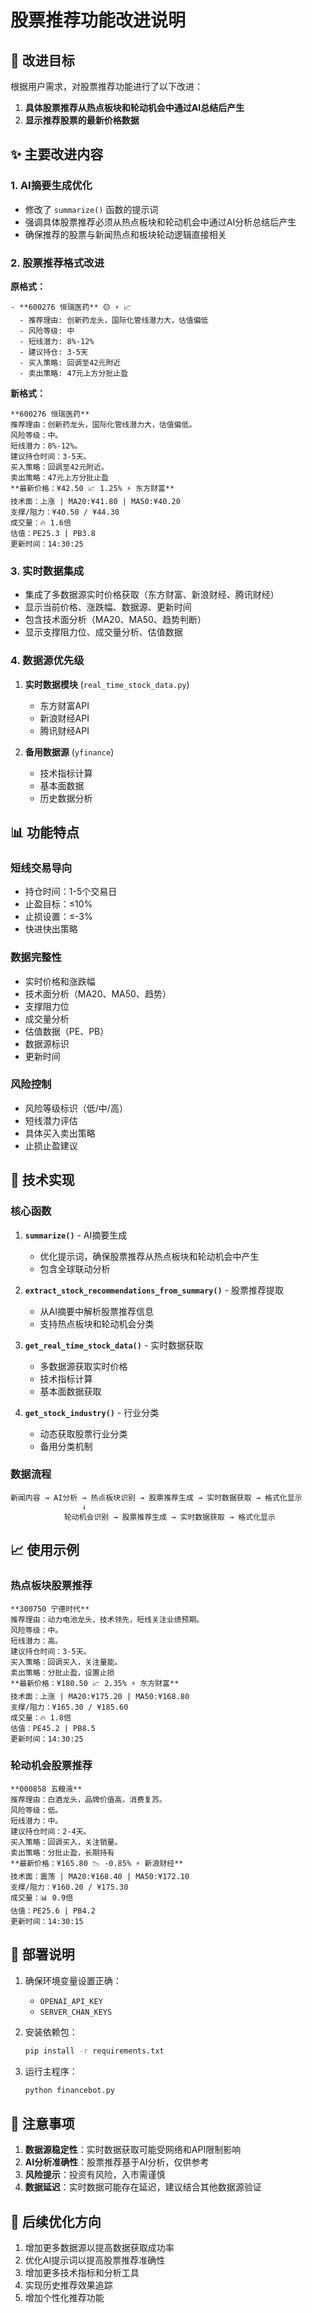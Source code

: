 # 股票推荐功能改进说明

## 🎯 改进目标

根据用户需求，对股票推荐功能进行了以下改进：

1. **具体股票推荐从热点板块和轮动机会中通过AI总结后产生**
2. **显示推荐股票的最新价格数据**

## ✨ 主要改进内容

### 1. AI摘要生成优化

- 修改了 `summarize()` 函数的提示词
- 强调具体股票推荐必须从热点板块和轮动机会中通过AI分析总结后产生
- 确保推荐的股票与新闻热点和板块轮动逻辑直接相关

### 2. 股票推荐格式改进

**原格式：**
```
- **600276 恒瑞医药** 🟡 ⚡ 📈
  - 推荐理由: 创新药龙头，国际化管线潜力大，估值偏低
  - 风险等级: 中
  - 短线潜力: 8%-12%
  - 建议持仓: 3-5天
  - 买入策略: 回调至42元附近
  - 卖出策略: 47元上方分批止盈
```

**新格式：**
```
**600276 恒瑞医药**
推荐理由：创新药龙头，国际化管线潜力大，估值偏低。
风险等级：中。
短线潜力：8%-12%。
建议持仓时间：3-5天。
买入策略：回调至42元附近。
卖出策略：47元上方分批止盈
**最新价格：¥42.50 📈 1.25% ⚡ 东方财富**
技术面：上涨 | MA20:¥41.80 | MA50:¥40.20
支撑/阻力：¥40.50 / ¥44.30
成交量：🔥 1.6倍
估值：PE25.3 | PB3.8
更新时间：14:30:25
```

### 3. 实时数据集成

- 集成了多数据源实时价格获取（东方财富、新浪财经、腾讯财经）
- 显示当前价格、涨跌幅、数据源、更新时间
- 包含技术面分析（MA20、MA50、趋势判断）
- 显示支撑阻力位、成交量分析、估值数据

### 4. 数据源优先级

1. **实时数据模块** (`real_time_stock_data.py`)
   - 东方财富API
   - 新浪财经API
   - 腾讯财经API

2. **备用数据源** (`yfinance`)
   - 技术指标计算
   - 基本面数据
   - 历史数据分析

## 📊 功能特点

### 短线交易导向
- 持仓时间：1-5个交易日
- 止盈目标：≤10%
- 止损设置：≤-3%
- 快进快出策略

### 数据完整性
- 实时价格和涨跌幅
- 技术面分析（MA20、MA50、趋势）
- 支撑阻力位
- 成交量分析
- 估值数据（PE、PB）
- 数据源标识
- 更新时间

### 风险控制
- 风险等级标识（低/中/高）
- 短线潜力评估
- 具体买入卖出策略
- 止损止盈建议

## 🔧 技术实现

### 核心函数

1. **`summarize()`** - AI摘要生成
   - 优化提示词，确保股票推荐从热点板块和轮动机会中产生
   - 包含全球联动分析

2. **`extract_stock_recommendations_from_summary()`** - 股票推荐提取
   - 从AI摘要中解析股票推荐信息
   - 支持热点板块和轮动机会分类

3. **`get_real_time_stock_data()`** - 实时数据获取
   - 多数据源获取实时价格
   - 技术指标计算
   - 基本面数据获取

4. **`get_stock_industry()`** - 行业分类
   - 动态获取股票行业分类
   - 备用分类机制

### 数据流程

```
新闻内容 → AI分析 → 热点板块识别 → 股票推荐生成 → 实时数据获取 → 格式化显示
                ↓
            轮动机会识别 → 股票推荐生成 → 实时数据获取 → 格式化显示
```

## 📈 使用示例

### 热点板块股票推荐
```
**300750 宁德时代**
推荐理由：动力电池龙头，技术领先，短线关注业绩预期。
风险等级：中。
短线潜力：高。
建议持仓时间：3-5天。
买入策略：回调买入，关注量能。
卖出策略：分批止盈，设置止损
**最新价格：¥180.50 📈 2.35% ⚡ 东方财富**
技术面：上涨 | MA20:¥175.20 | MA50:¥168.80
支撑/阻力：¥165.30 / ¥185.60
成交量：🔥 1.8倍
估值：PE45.2 | PB8.5
更新时间：14:30:25
```

### 轮动机会股票推荐
```
**000858 五粮液**
推荐理由：白酒龙头，品牌价值高，消费复苏。
风险等级：低。
短线潜力：中。
建议持仓时间：2-4天。
买入策略：回调买入，关注销量。
卖出策略：分批止盈，长期持有
**最新价格：¥165.80 📉 -0.85% ⚡ 新浪财经**
技术面：震荡 | MA20:¥168.40 | MA50:¥172.10
支撑/阻力：¥160.20 / ¥175.30
成交量：📊 0.9倍
估值：PE25.6 | PB4.2
更新时间：14:30:15
```

## 🚀 部署说明

1. 确保环境变量设置正确：
   - `OPENAI_API_KEY`
   - `SERVER_CHAN_KEYS`

2. 安装依赖包：
   ```bash
   pip install -r requirements.txt
   ```

3. 运行主程序：
   ```bash
   python financebot.py
   ```

## 📝 注意事项

1. **数据源稳定性**：实时数据获取可能受网络和API限制影响
2. **AI分析准确性**：股票推荐基于AI分析，仅供参考
3. **风险提示**：投资有风险，入市需谨慎
4. **数据延迟**：实时数据可能存在延迟，建议结合其他数据源验证

## 🔄 后续优化方向

1. 增加更多数据源以提高数据获取成功率
2. 优化AI提示词以提高股票推荐准确性
3. 增加更多技术指标和分析工具
4. 实现历史推荐效果追踪
5. 增加个性化推荐功能 